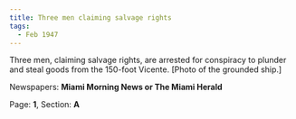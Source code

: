 ```yaml
---  
title: Three men claiming salvage rights  
tags:  
  - Feb 1947  
---  
```

  
Three men, claiming salvage rights, are arrested for conspiracy to plunder and steal goods from the 150-foot Vicente. [Photo of the grounded ship.]  
  
Newspapers: **Miami Morning News or The Miami Herald**  
  
Page: **1**, Section: **A** 
